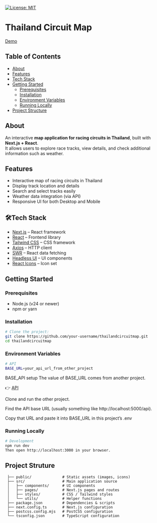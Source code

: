 [![License: MIT](https://img.shields.io/badge/License-MIT-blue)](https://opensource.org/licenses/MIT)

# Thailand Circuit Map

[Demo](https://thailandcircuitgpsapi.onrender.com)

## Table of Contents
- [About](#about)
- [Features](#features)
- [Tech Stack](#tech-stack)
- [Getting Started](#getting-started)
  - [Prerequisites](#prerequisites)
  - [Installation](#installation)
  - [Environment Variables](#environment-variables)
  - [Running Locally](#running-locally)
- [Project Structure](#project-structure)

## About
An interactive **map application for racing circuits in Thailand**, built with **Next.js + React**.  
It allows users to explore race tracks, view details, and check additional information such as weather.

## Features
- Interactive map of racing circuits in Thailand  
- Display track location and details  
- Search and select tracks easily  
- Weather data integration (via API)  
- Responsive UI for both Desktop and Mobile  


## 🛠Tech Stack
- [Next.js](https://nextjs.org/) – React framework  
- [React](https://react.dev/) – Frontend library  
- [Tailwind CSS](https://tailwindcss.com/) – CSS framework  
- [Axios](https://axios-http.com/) – HTTP client  
- [SWR](https://swr.vercel.app/) – React data fetching  
- [Headless UI](https://headlessui.dev/) – UI components  
- [React Icons](https://react-icons.github.io/react-icons/) – Icon set  

## Getting Started
### Prerequisites
- Node.js (v24 or newer)
- npm or yarn

### Installation

```bash
# Clone the project:
git clone https://github.com/your-username/thailandcircuitmap.git
cd thailandcircuitmap
```

### Environment Variables
```bash
# API
BASE_URL=your_api_url_from_other_project
```
BASE_API setup
The value of BASE_URL comes from another project.

👉 [API](https://github.com/sbjame/ThailandCircuitGpsApi/tree/main)

Clone and run the other project.

Find the API base URL (usually something like http://localhost:5000/api).

Copy that URL and paste it into BASE_URL in this project’s .env

### Running Locally
```bash
# Development
npm run dev
Then open http://localhost:3000 in your browser.
```

## Project Struture
```text
 ├── public/              # Static assets (images, icons)
 ├── src/                 # Main application source
 │   ├── components/      # UI components
 │   ├── pages/           # Next.js pages and routes
 │   ├── styles/          # CSS / Tailwind styles
 │   └── utils/           # Helper functions
 ├── package.json         # Dependencies & scripts
 ├── next.config.ts       # Next.js configuration
 ├── postcss.config.mjs   # PostCSS configuration
 └── tsconfig.json        # TypeScript configuration
```

